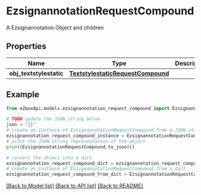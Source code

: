 # EzsignannotationRequestCompound

A Ezsignannotation Object and children

## Properties

Name | Type | Description | Notes
------------ | ------------- | ------------- | -------------
**obj_textstylestatic** | [**TextstylestaticRequestCompound**](TextstylestaticRequestCompound.md) |  | [optional] 

## Example

```python
from eZmaxApi.models.ezsignannotation_request_compound import EzsignannotationRequestCompound

# TODO update the JSON string below
json = "{}"
# create an instance of EzsignannotationRequestCompound from a JSON string
ezsignannotation_request_compound_instance = EzsignannotationRequestCompound.from_json(json)
# print the JSON string representation of the object
print(EzsignannotationRequestCompound.to_json())

# convert the object into a dict
ezsignannotation_request_compound_dict = ezsignannotation_request_compound_instance.to_dict()
# create an instance of EzsignannotationRequestCompound from a dict
ezsignannotation_request_compound_from_dict = EzsignannotationRequestCompound.from_dict(ezsignannotation_request_compound_dict)
```
[[Back to Model list]](../README.md#documentation-for-models) [[Back to API list]](../README.md#documentation-for-api-endpoints) [[Back to README]](../README.md)


